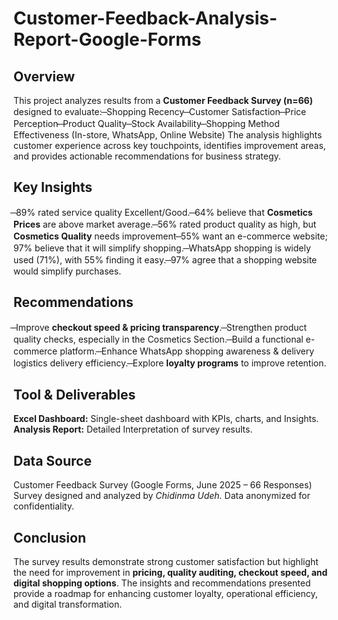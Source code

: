 # Customer-Feedback-Analysis-Report-Google-Forms

## Overview
This project analyzes results from a **Customer Feedback Survey (n=66)** designed to evaluate:
̶ Shopping Recency
̶ Customer Satisfaction
̶ Price Perception
̶ Product Quality
̶ Stock Availability
̶ Shopping Method Effectiveness (In-store, WhatsApp, Online Website) 
The analysis highlights customer experience across key touchpoints, identifies improvement areas, and provides actionable recommendations for business strategy.

## Key Insights
̶ 89% rated service quality Excellent/Good.
̶ 64% believe that **Cosmetics Prices** are above market average.
̶ 56% rated product quality as high, but **Cosmetics Quality** needs improvement
̶ 55% want an e-commerce website; 97% believe that it will simplify shopping.
̶ WhatsApp shopping is widely used (71%), with 55% finding it easy.
̶ 97% agree that a shopping website would simplify purchases.

## Recommendations
̶ Improve **checkout speed & pricing transparency**.
̶ Strengthen product quality checks, especially in the Cosmetics Section.
̶ Build a functional e-commerce platform.
̶ Enhance WhatsApp shopping awareness & delivery logistics delivery efficiency.
̶ Explore **loyalty programs** to improve retention.

## Tool & Deliverables
**Excel Dashboard:** Single-sheet dashboard with KPIs, charts, and Insights.
**Analysis Report:** Detailed Interpretation of survey results.

## Data Source
Customer Feedback Survey (Google Forms, June 2025 – 66 Responses)
Survey designed and analyzed by *Chidinma Udeh.*
Data anonymized for confidentiality.

## Conclusion
The survey results demonstrate strong customer satisfaction but highlight the need for improvement in **pricing, quality auditing, checkout speed, and digital shopping options**. The insights and recommendations presented provide a roadmap for enhancing customer loyalty, operational efficiency, and digital transformation.
